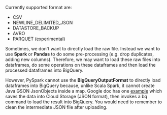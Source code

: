 Currently supported format are: 
  * CSV
  * NEWLINE_DELIMITED_JSON
  * DATASTORE_BACKUP
  * AVRO
  * PARQUET (experimental)

Sometimes, we don't want to directly load the raw file. Instead we want to use **Spark** or **Pandas** to do some pre-processing (e.g. drop duplicates, adding new columns). Therefore, we may want to load these raw files into dataframes, do some operations on these dataframes and then load the processed dataframes into BigQuery. 

However, PySpark cannot use the **BigQueryOutputFormat** to directly load dataframes into BigQuery because, unlike Scala Spark, it cannot create Java GSON JsonObjects inside a map. Google doc has one [example](https://cloud.google.com/dataproc/docs/tutorials/bigquery-connector-spark-example) which saves the data into Cloud Storage (JSON format), then invokes a bq command to load the result into BigQuery. You would need to remember to clean the intermediate JSON file after uploading.
